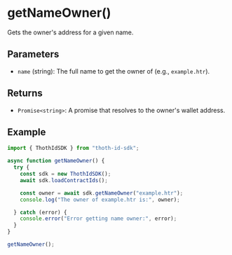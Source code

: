 # getNameOwner()

Gets the owner's address for a given name.

## Parameters

- `name` (string): The full name to get the owner of (e.g., `example.htr`).

## Returns

- `Promise<string>`: A promise that resolves to the owner's wallet address.

## Example

```typescript
import { ThothIdSDK } from "thoth-id-sdk";

async function getNameOwner() {
  try {
    const sdk = new ThothIdSDK();
    await sdk.loadContractIds();

    const owner = await sdk.getNameOwner("example.htr");
    console.log("The owner of example.htr is:", owner);

  } catch (error) {
    console.error("Error getting name owner:", error);
  }
}

getNameOwner();
```
